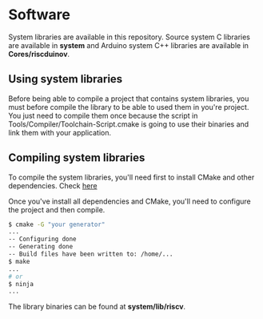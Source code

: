 # Software

System libraries are available in this repository. Source system C libraries are available in **system** and Arduino system C++ libraries are available in **Cores/riscduinov**.

## Using system libraries

Before being able to compile a project that contains system libraries, you must before compile the library to be able to used them in you're project. You just need to compile them once because the script in Tools/Compiler/Toolchain-Script.cmake is going to use their binaries and link them with your application.

## Compiling system libraries

To compile the system libraries, you'll need first to install CMake and other dependencies. Check [here](https://github.com/RiscDuinoV/RISCV/tree/master/RiscV_Projects)

Once you've install all dependencies and CMake, you'll need to configure the project and then compile.

```sh
$ cmake -G "your generator"
...
-- Configuring done
-- Generating done
-- Build files have been written to: /home/...
$ make
...
# or
$ ninja
...
```

The library binaries can be found at **system/lib/riscv**.
